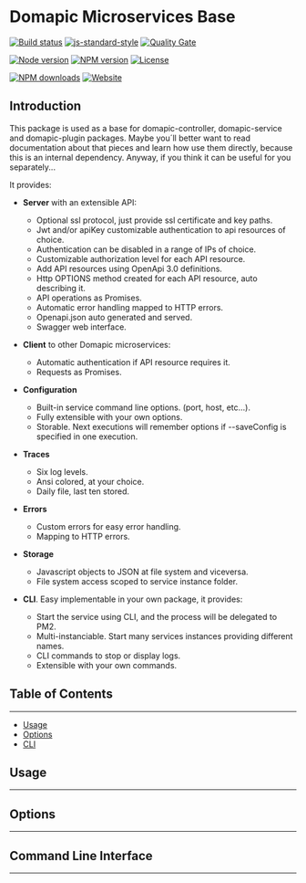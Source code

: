 # Domapic Microservices Base

[![Build status][circleci-image]][circleci-url]
[![js-standard-style][standard-image]][standard-url]
[![Quality Gate][quality-gate-image]][quality-gate-url]

[![Node version][node-version-image]][node-version-url]
[![NPM version][npm-image]][npm-url]
[![License][license-image]][license-url]

[![NPM downloads][npm-downloads-image]][npm-downloads-url]
[![Website][website-image]][website-url]

## Introduction

This package is used as a base for domapic-controller, domapic-service and domapic-plugin packages.
Maybe you´ll better want to read documentation about that pieces and learn how use them directly, because this is an internal dependency. Anyway, if you think it can be useful for you separately...

It provides:

* __Server__ with an extensible API:
  * Optional ssl protocol, just provide ssl certificate and key paths.
  * Jwt and/or apiKey customizable authentication to api resources of choice.
  * Authentication can be disabled in a range of IPs of choice.
  * Customizable authorization level for each API resource.
  * Add API resources using OpenApi 3.0 definitions.
  * Http OPTIONS method created for each API resource, auto describing it.
  * API operations as Promises.
  * Automatic error handling mapped to HTTP errors.
  * Openapi.json auto generated and served.
  * Swagger web interface.
* __Client__ to other Domapic microservices:
  * Automatic authentication if API resource requires it.
  * Requests as Promises.
* __Configuration__
  * Built-in service command line options. (port, host, etc...).
  * Fully extensible with your own options.
  * Storable. Next executions will remember options if --saveConfig is specified in one execution.
* __Traces__
  * Six log levels.
  * Ansi colored, at your choice.
  * Daily file, last ten stored.
* __Errors__
  * Custom errors for easy error handling.
  * Mapping to HTTP errors.
* __Storage__
  * Javascript objects to JSON at file system and viceversa.
  * File system access scoped to service instance folder.

* __CLI__. Easy implementable in your own package, it provides:
  * Start the service using CLI, and the process will be delegated to PM2.
  * Multi-instanciable. Start many services instances providing different names.
  * CLI commands to stop or display logs.
  * Extensible with your own commands.

## Table of Contents
___

* [Usage](#usage)
* [Options](#options)
* [CLI](#command-line-interface)

## Usage
___

## Options
___

## Command Line Interface
___



[circleci-image]: https://circleci.com/bb/domapic/domapic.svg?style=shield&circle-token=3e836b50c79fdfe6bcaa2f4879037443e2916b44
[circleci-url]: https://circleci.com/bb/domapic/domapic
[license-image]: https://img.shields.io/npm/l/domapic.svg
[license-url]: https://github.com/javierbrea/domapic/blob/master/LICENSE
[node-version-image]: https://img.shields.io/node/v/domapic.svg
[node-version-url]: https://github.com/javierbrea/domapic/blob/master/package.json
[npm-image]: https://img.shields.io/npm/v/domapic.svg
[npm-url]: https://www.npmjs.com/package/domapic
[npm-downloads-image]: https://img.shields.io/npm/dm/domapic.svg
[npm-downloads-url]: https://www.npmjs.com/package/domapic
[quality-gate-image]: https://sonarcloud.io/api/badges/gate?key=domapic
[quality-gate-url]: https://sonarcloud.io/dashboard/index/domapic
[standard-image]: https://img.shields.io/badge/code%20style-standard-brightgreen.svg
[standard-url]: http://standardjs.com/
[website-image]: https://img.shields.io/website-up-down-green-red/http/domapic.com.svg?label=domapic.com
[website-url]: http://domapic.com/




